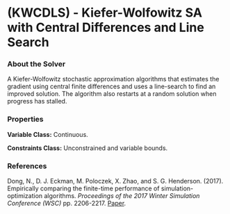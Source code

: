 # (KWCDLS) - Kiefer-Wolfowitz SA with Central Differences and Line Search

### About the Solver

A Kiefer-Wolfowitz stochastic approximation algorithms that estimates the gradient using central finite differences and uses a line-search to find an improved solution. The algorithm also restarts at a random solution when progress has stalled.

### Properties

**Variable Class:** Continuous.

**Constraints Class:** Unconstrained and variable bounds.

### References
Dong, N., D. J. Eckman, M. Poloczek, X. Zhao, and S. G. Henderson. (2017). Empirically comparing the finite-time performance of simulation-optimization algorithms. *Proceedings of the 2017 Winter Simulation Conference (WSC)* pp. 2206-2217.
[Paper](https://www.informs-sim.org/wsc17papers/includes/files/179.pdf).


